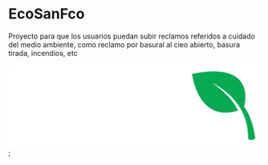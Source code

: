 # EcoSanFco
Proyecto para que los usuarios puedan subir reclamos referidos a cuidado del medio ambiente, como reclamo por basural al cieo abierto, basura tirada, incendios, etc

![EcoSanFco logo](./ecosanfcologo.png);